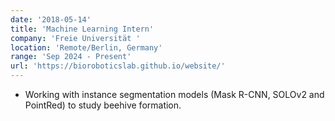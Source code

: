 ```yaml
---
date: '2018-05-14'
title: 'Machine Learning Intern'
company: 'Freie Universität '
location: 'Remote/Berlin, Germany'
range: 'Sep 2024 - Present'
url: 'https://bioroboticslab.github.io/website/'
---
```


- Working with instance segmentation models (Mask R-CNN, SOLOv2 and PointRed) to study beehive formation.
